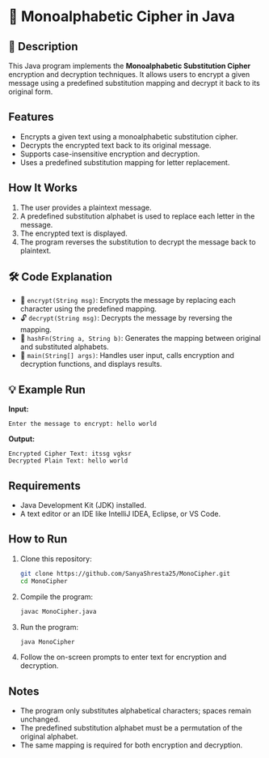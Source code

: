 # 🔐 Monoalphabetic Cipher in Java

## 📜 Description
This Java program implements the **Monoalphabetic Substitution Cipher** encryption and decryption techniques. It allows users to encrypt a given message using a predefined substitution mapping and decrypt it back to its original form.

## Features
- Encrypts a given text using a monoalphabetic substitution cipher.
- Decrypts the encrypted text back to its original message.
- Supports case-insensitive encryption and decryption.
- Uses a predefined substitution mapping for letter replacement.

## How It Works
1. The user provides a plaintext message.
2. A predefined substitution alphabet is used to replace each letter in the message.
3. The encrypted text is displayed.
4. The program reverses the substitution to decrypt the message back to plaintext.

## 🛠 Code Explanation
- 🔐 `encrypt(String msg)`: Encrypts the message by replacing each character using the predefined mapping.
- 🔓 `decrypt(String msg)`: Decrypts the message by reversing the mapping.
- 🔄 `hashFn(String a, String b)`: Generates the mapping between original and substituted alphabets.
- 🎯 `main(String[] args)`: Handles user input, calls encryption and decryption functions, and displays results.

## 💡 Example Run
**Input:**
```
Enter the message to encrypt: hello world
```

**Output:**
```
Encrypted Cipher Text: itssg vgksr
Decrypted Plain Text: hello world
```

## Requirements
- Java Development Kit (JDK) installed.
- A text editor or an IDE like IntelliJ IDEA, Eclipse, or VS Code.

## How to Run
1. Clone this repository:
   ```sh
   git clone https://github.com/SanyaShresta25/MonoCipher.git
   cd MonoCipher
   ```
2. Compile the program:
   ```sh
   javac MonoCipher.java
   ```
3. Run the program:
   ```sh
   java MonoCipher
   ```
4. Follow the on-screen prompts to enter text for encryption and decryption.

## Notes
- The program only substitutes alphabetical characters; spaces remain unchanged.
- The predefined substitution alphabet must be a permutation of the original alphabet.
- The same mapping is required for both encryption and decryption.

